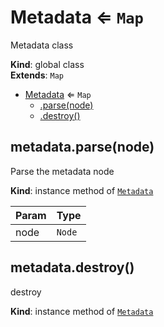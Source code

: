 <a name="Metadata"></a>

# Metadata ⇐ <code>Map</code>
Metadata class

**Kind**: global class  
**Extends**: <code>Map</code>  

* [Metadata](#Metadata) ⇐ <code>Map</code>
    * [.parse(node)](#Metadata+parse)
    * [.destroy()](#Metadata+destroy)

<a name="Metadata+parse"></a>

## metadata.parse(node)
Parse the metadata node

**Kind**: instance method of [<code>Metadata</code>](#Metadata)  

| Param | Type |
| --- | --- |
| node | <code>Node</code> | 

<a name="Metadata+destroy"></a>

## metadata.destroy()
destroy

**Kind**: instance method of [<code>Metadata</code>](#Metadata)  
